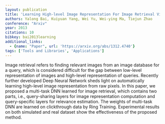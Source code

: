 ```yaml
---
layout: publication
title: 'Learning High-level Image Representation For Image Retrieval Via Multi-task DNN Using Clickthrough Data'
authors: Yalong Bai, Kuiyuan Yang, Wei Yu, Wei-ying Ma, Tiejun Zhao
conference: "Arxiv"
year: 2013
citations: 10
bibkey: bai2013learning
additional_links:
  - {name: "Paper", url: 'https://arxiv.org/abs/1312.4740'}
tags: ['Tools and Libraries', 'Applications']
---
```

Image retrieval refers to finding relevant images from an image database for
a query, which is considered difficult for the gap between low-level
representation of images and high-level representation of queries. Recently
further developed Deep Neural Network sheds light on automatically learning
high-level image representation from raw pixels. In this paper, we proposed a
multi-task DNN learned for image retrieval, which contains two parts, i.e.,
query-sharing layers for image representation computation and query-specific
layers for relevance estimation. The weights of multi-task DNN are learned on
clickthrough data by Ring Training. Experimental results on both simulated and
real dataset show the effectiveness of the proposed method.
